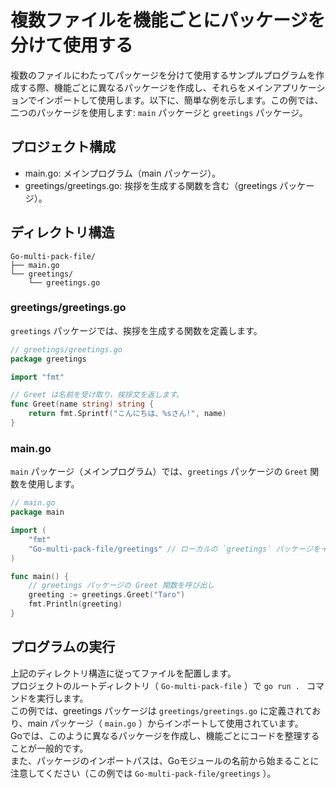 # 複数ファイルを機能ごとにパッケージを分けて使用する

複数のファイルにわたってパッケージを分けて使用するサンプルプログラムを作成する際、機能ごとに異なるパッケージを作成し、それらをメインアプリケーションでインポートして使用します。以下に、簡単な例を示します。この例では、二つのパッケージを使用します: `main` パッケージと `greetings` パッケージ。

## プロジェクト構成
- main.go: メインプログラム（main パッケージ）。
- greetings/greetings.go: 挨拶を生成する関数を含む（greetings パッケージ）。

## ディレクトリ構造
```
Go-multi-pack-file/
├── main.go
└── greetings/
    └── greetings.go
```

### greetings/greetings.go
`greetings` パッケージでは、挨拶を生成する関数を定義します。
```go
// greetings/greetings.go
package greetings

import "fmt"

// Greet は名前を受け取り、挨拶文を返します。
func Greet(name string) string {
    return fmt.Sprintf("こんにちは、%sさん!", name)
}
```

### main.go
`main` パッケージ（メインプログラム）では、`greetings` パッケージの `Greet` 関数を使用します。

```go
// main.go
package main

import (
    "fmt"
    "Go-multi-pack-file/greetings" // ローカルの `greetings` パッケージをインポート
)

func main() {
    // greetings パッケージの Greet 関数を呼び出し
    greeting := greetings.Greet("Taro")
    fmt.Println(greeting)
}
```

## プログラムの実行
上記のディレクトリ構造に従ってファイルを配置します。  
プロジェクトのルートディレクトリ（ `Go-multi-pack-file` ）で `go run . ` コマンドを実行します。  
この例では、greetings パッケージは `greetings/greetings.go` に定義されており、main パッケージ（ `main.go` ）からインポートして使用されています。  
Goでは、このように異なるパッケージを作成し、機能ごとにコードを整理することが一般的です。  
また、パッケージのインポートパスは、Goモジュールの名前から始まることに注意してください（この例では `Go-multi-pack-file/greetings` ）。





